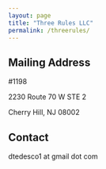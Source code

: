 ```yaml
---
layout: page
title: "Three Rules LLC"
permalink: /threerules/
---
```


## Mailing Address

\#1198

2230 Route 70 W STE 2

Cherry Hill, NJ 08002

## Contact

dtedesco1 at gmail dot com

<script>
(function(){
    var asciiArtElement = document.getElementById('ascii-art');
    if (!asciiArtElement) {
        asciiArtElement = document.createElement('pre');
        asciiArtElement.id = 'ascii-art';
        asciiArtElement.style.textAlign = 'center'; // Center the ASCII art
        document.body.appendChild(asciiArtElement);
    }

    var width = 40;
    var height = 10;

    var positions = [
        { x: Math.floor(Math.random() * width), y: Math.floor(Math.random() * height), dx: 1, dy: 1 },
        { x: Math.floor(Math.random() * width), y: Math.floor(Math.random() * height), dx: -1, dy: 1 },
        { x: Math.floor(Math.random() * width), y: Math.floor(Math.random() * height), dx: 1, dy: -1 },
    ];

    function updatePositions() {
        positions.forEach(function(pos) {
            pos.x += pos.dx;
            pos.y += pos.dy;

            if (pos.x < 0) { pos.x = 0; pos.dx *= -1; }
            if (pos.x >= width) { pos.x = width - 1; pos.dx *= -1; }
            if (pos.y < 0) { pos.y = 0; pos.dy *= -1; }
            if (pos.y >= height) { pos.y = height - 1; pos.dy *= -1; }
        });
    }

    function drawFrame() {
        var frame = [];
        for (var y = 0; y < height; y++) {
            frame[y] = ' '.repeat(width).split('');
        }

        positions.forEach(function(pos, index) {
            var x = Math.round(pos.x);
            var y = Math.round(pos.y);
            frame[y][x] = (index + 1).toString(); // Use '1', '2', '3' for each ball
        });

        var frameText = frame.map(function(row) { return row.join(''); }).join('\n');

        asciiArtElement.textContent = frameText;
    }

    setInterval(function() {
        updatePositions();
        drawFrame();
    }, 100);
})();
</script>

